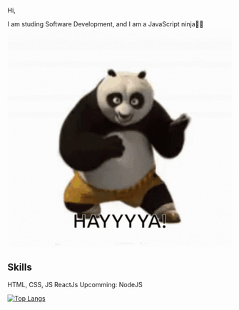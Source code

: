 Hi,

I am studing Software Development, and I am a JavaScript ninja🥷🏼
<br />
<img src="https://github.com/mikeys2002/mikeys2002/blob/main/kungfupanda.gif" width="512" >

## Skills
HTML, CSS, JS
ReactJs
Upcomming: NodeJS

[![Top Langs](https://github-readme-stats.vercel.app/api/top-langs/?username=anuraghazra&layout=compact)](https://github.com/anuraghazra/github-readme-stats)
